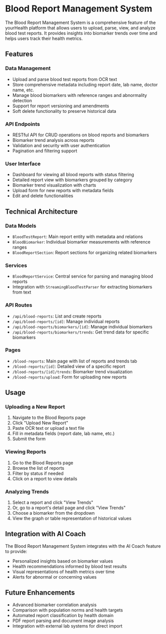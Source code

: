 # Blood Report Management System

The Blood Report Management System is a comprehensive feature of the yourHealth platform that allows users to upload, parse, view, and analyze blood test reports. It provides insights into biomarker trends over time and helps users track their health metrics.

## Features

### Data Management
- Upload and parse blood test reports from OCR text
- Store comprehensive metadata including report date, lab name, doctor name, etc.
- Manage blood biomarkers with reference ranges and abnormality detection
- Support for report versioning and amendments
- Soft delete functionality to preserve historical data

### API Endpoints
- RESTful API for CRUD operations on blood reports and biomarkers
- Biomarker trend analysis across reports
- Validation and security with user authentication
- Pagination and filtering support

### User Interface
- Dashboard for viewing all blood reports with status filtering
- Detailed report view with biomarkers grouped by category
- Biomarker trend visualization with charts
- Upload form for new reports with metadata fields
- Edit and delete functionalities

## Technical Architecture

### Data Models
- `BloodTestReport`: Main report entity with metadata and relations
- `BloodBiomarker`: Individual biomarker measurements with reference ranges
- `BloodReportSection`: Report sections for organizing related biomarkers

### Services
- `BloodReportService`: Central service for parsing and managing blood reports
- Integration with `StreamingBloodTestParser` for extracting biomarkers from text

### API Routes
- `/api/blood-reports`: List and create reports
- `/api/blood-reports/[id]`: Manage individual reports
- `/api/blood-reports/biomarkers/[id]`: Manage individual biomarkers
- `/api/blood-reports/biomarkers/trends`: Get trend data for specific biomarkers

### Pages
- `/blood-reports`: Main page with list of reports and trends tab
- `/blood-reports/[id]`: Detailed view of a specific report
- `/blood-reports/[id]/trends`: Biomarker trend visualization
- `/blood-reports/upload`: Form for uploading new reports

## Usage

### Uploading a New Report
1. Navigate to the Blood Reports page
2. Click "Upload New Report"
3. Paste OCR text or upload a text file
4. Fill in metadata fields (report date, lab name, etc.)
5. Submit the form

### Viewing Reports
1. Go to the Blood Reports page
2. Browse the list of reports
3. Filter by status if needed
4. Click on a report to view details

### Analyzing Trends
1. Select a report and click "View Trends"
2. Or, go to a report's detail page and click "View Trends"
3. Choose a biomarker from the dropdown
4. View the graph or table representation of historical values

## Integration with AI Coach

The Blood Report Management System integrates with the AI Coach feature to provide:
- Personalized insights based on biomarker values
- Health recommendations informed by blood test results
- Visual representations of health metrics over time
- Alerts for abnormal or concerning values

## Future Enhancements
- Advanced biomarker correlation analysis
- Comparison with population norms and health targets
- Automated report classification by health domain
- PDF report parsing and document image analysis
- Integration with external lab systems for direct import
